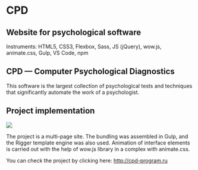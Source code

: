 # CPD

## Website for psychological software
 
Instruments: HTML5, CSS3, Flexbox, Sass, JS (jQuery), wow.js, animate.css, Gulp, VS Code, npm
 
## CPD — Computer Psychological Diagnostics
 
This software is the largest collection of psychological tests and techniques that significantly automate the work of a psychologist.
 
## Project implementation
 
![](http://cpd-program.ru/img/design.png)
 
The project is a multi-page site. The bundling was assembled in Gulp, and the Rigger template engine was also used. Animation of interface elements is carried out with the help of wow.js library in a complex with animate.css.

You can check the project by clicking here:
http://cpd-program.ru